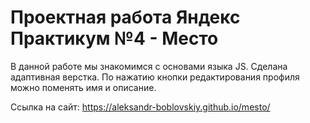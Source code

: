 # Проектная работа Яндекс Практикум №4 - Место

В данной работе мы знакомимся с основами языка JS. Сделана адаптивная верстка. По нажатию кнопки редактирования профиля можно поменять имя и описание.

Ссылка на сайт: https://aleksandr-boblovskiy.github.io/mesto/


